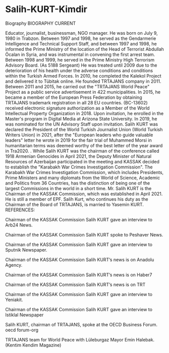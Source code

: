 # Salih-KURT-Kimdir
Biography
BIOGRAPHY CURRENT

Educator, journalist, businessman, NGO manager. He was born on July 9, 1980 in Trabzon. Between 1997 and 1998, he served as the Gendarmerie Intelligence and Technical Support Staff, and between 1997 and 1998, he informed the Prime Ministry of the location of the Head of Terrorist Abdullah Öcalan in Syria, and was instrumental in convening the first arrest team. Between 1998 and 1999, he served in the Prime Ministry High Terrorism Advisory Board. (As 5188 Sergeant) He was treated until 2009 due to the deterioration of his health under the adverse conditions and conditions within the Turkish Armed Forces. In 2010, he completed the Kalekol Project and delivered it to Tübitak online. He founded TRTAJANS company in 2011. Between 2011 and 2015, he carried out the "TRTAJANS World Peace" Project as a public service advertisement in 422 municipalities. In 2015, he became a member of the European Press Federation by obtaining TRTAJANS trademark registration in all 28 EU countries. (BC-13602) received electronic signature authorization as a Member of the World Intellectual Property Organization in 2018. Upon invitation, he enrolled in the Master's program in Digital Media at Arizona State University. In 2019, he was nominated for the UN Advisory Staff upon invitation. Salih KURT was declared the President of the World Turkish Journalist Union (World Turkish Writers Union) in 2021, after the "European leaders who guide valuable leaders" letter he wrote in 2019 for the fair trial of Muhammed Morsi in humanitarian terms was deemed worthy of the best letter of the year award in Tra2020. . While Salih KURT was the chairman of the conference called 1918 Armenian Genocides in April 2021, the Deputy Minister of Natural Resources of Azerbaijan participated in the meeting and KASSAK decided to establish the "Karabakh War Crimes Investigation Commission". The Karabakh War Crimes Investigation Commission, which includes Presidents, Prime Ministers and many diplomats from the World of Science, Academic and Politics from 36 Countries, has the distinction of being one of the largest Commissions in the world in a short time.
Mr. Salih KURT is the Chairman of the KASSAK Commission, which was established in April 2021.
He is still a member of EPF. Salih Kurt, who continues his duty as the Chairman of the Board of TRTAJANS, is married to Yasemin KURT.
REFERENCES:

Chairman of the KASSAK Commission Salih KURT gave an interview to Arb24 News.

Chairman of the KASSAK Commission Salih KURT spoke to Peshaver News.

Chairman of the KASSAK Commission Salih KURT gave an interview to Sputnik Newspaper. 

Chairman of the KASSAK Commission Salih KURT’s news is on Anadolu Agency.

Chairman of the KASSAK Commission Salih KURT’s news is on Haber7

Chairman of the KASSAK Commission Salih KURT’s news is on TRT

Chairman of the KASSAK Commission Salih KURT gave an interview to Yeniakit. 

Chairman of the KASSAK Commission Salih KURT gave an interview to Istiklal Newspaper


Salih KURT, chairman of TRTAJANS, spoke at the OECD Business Forum. oecd forum-org

TRTAJANS team for World Peace with Lüleburgaz Mayor Emin Halebak.  (Kentim Kendim Magazine)

